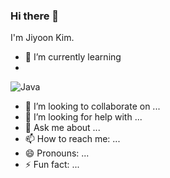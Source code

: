 ### Hi there 👋

I'm Jiyoon Kim.

- 🌱 I’m currently learning 
- 
<img alt="Java" src ="https://img.shields.io/badge/Java-007396.svg?&style=for-the-badge&logo=Java&logoColor=white"/>


- 👯 I’m looking to collaborate on ...
- 🤔 I’m looking for help with ...
- 💬 Ask me about ...
- 📫 How to reach me: ...
- 😄 Pronouns: ...
- ⚡ Fun fact: ...

